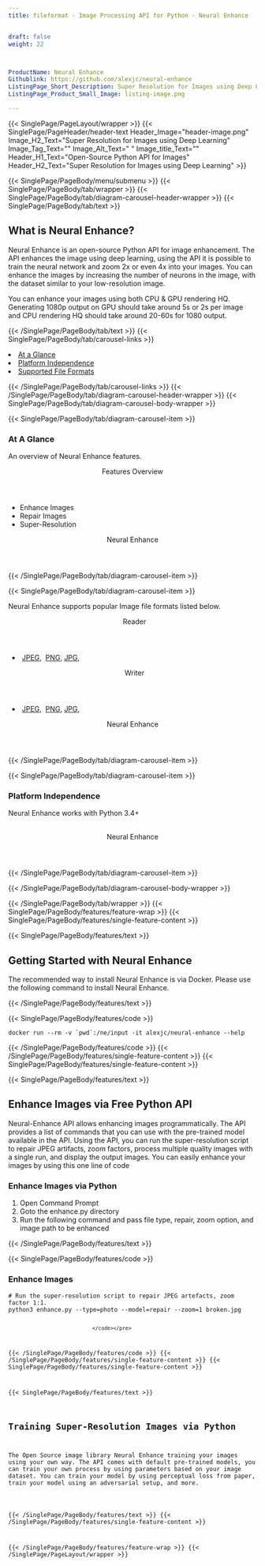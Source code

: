 ```yaml
---
title: fileformat - Image Processing API for Python - Neural Enhance


draft: false
weight: 22



ProductName: Neural Enhance
Githublink: https://github.com/alexjc/neural-enhance
ListingPage_Short_Description: Super Resolution for Images using Deep Learning.
ListingPage_Product_Small_Image: listing-image.png 

---
```


{{< SinglePage/PageLayout/wrapper >}}
{{< SinglePage/PageHeader/header-text
Header_Image="header-image.png"
Image_H2_Text="Super Resolution for Images using Deep Learning"
Image_Tag_Text=""
Image_Alt_Text=" "
Image_title_Text=""
Header_H1_Text="Open-Source Python API for Images"
Header_H2_Text="Super Resolution for Images using Deep Learning" >}}

{{< SinglePage/PageBody/menu/submenu >}}
{{< SinglePage/PageBody/tab/wrapper >}}
{{< SinglePage/PageBody/tab/diagram-carousel-header-wrapper >}}
{{< SinglePage/PageBody/tab/text >}}



<h2 class="h2title">What is Neural Enhance?</h2>
<p>Neural Enhance is an open-source Python API for image enhancement. The API enhances the image using deep learning, using the API it is possible to train the neural network and zoom 2x or even 4x into your images. You can enhance the images by increasing the number of neurons in the image, with the dataset similar to your low-resolution image.</p>
<p>You can enhance your images using both CPU & GPU rendering HQ. Generating 1080p output on GPU should take around 5s or 2s per image and CPU rendering HQ should take around 20-60s for 1080 output.</p>

{{< /SinglePage/PageBody/tab/text >}}
{{< SinglePage/PageBody/tab/carousel-links >}}

<li data-target="#diagramcarousel" data-slide-to="0"><a href="#">At a Glance</a></li>
<li data-target="#diagramcarousel" data-slide-to="2"><a href="#">Platform Independence</a></li>
<li data-target="#diagramcarousel" data-slide-to="1"><a class="activetab" href="#">Supported File Formats</a></li>


{{< /SinglePage/PageBody/tab/carousel-links >}}
{{< /SinglePage/PageBody/tab/diagram-carousel-header-wrapper >}}
{{< SinglePage/PageBody/tab/diagram-carousel-body-wrapper >}}

{{< SinglePage/PageBody/tab/diagram-carousel-item >}}
<h3>At A Glance</h3>
<p>An overview of Neural Enhance features.</p>
<div class="diagram1 d1-poi">
<div class="d1-row">
<div class="d1-col d1-left"><header>Features Overview</header>
<ul>
<li>Enhance Images</li>
<li>Repair Images</li>
<li>Super-Resolution</li>
</ul>
</div>
</div>
<div class="d1-logo" style="border: none;"><header>Neural Enhance</header><footer><small></small></footer></div>
<!--/logo--></div>
<!--/diagram1-->
{{< /SinglePage/PageBody/tab/diagram-carousel-item >}}

{{< SinglePage/PageBody/tab/diagram-carousel-item >}}
<p>Neural Enhance supports popular Image file formats listed below.</p>
<div class="diagram1 d2  d1-poi">
<div class="d1-row">
<div class="d1-col d1-left"><header><i class="fa fa-arrows-v "> </i> Reader</header>
<ul>
<li> <a href="https://wiki.fileformat.com/image/jpeg/">JPEG</a>,  <a href="https://wiki.fileformat.com/image/png/">PNG</a>, <a href="https://wiki.fileformat.com/image/jpg/">JPG</a>, </li>
</ul>
</div>
<!--/left-->
<div class="d1-col d1-right"><header><i class="fa  fa-long-arrow-down"> </i> Writer</header>
<ul>
<li> <a href="https://wiki.fileformat.com/image/jpeg/">JPEG</a>,  <a href="https://wiki.fileformat.com/image/png/">PNG</a>, <a href="https://wiki.fileformat.com/image/jpg/">JPG</a>, </li>
</ul>
</div>
<!--/right--></div>
<!--/row-->
<div class="d1-logo" style="border: none;"><header>Neural Enhance</header><footer><small></small></footer></div>
<!--/logo--></div>
<!--/diagram2-->
{{< /SinglePage/PageBody/tab/diagram-carousel-item >}}

{{< SinglePage/PageBody/tab/diagram-carousel-item >}}
<h3>Platform Independence</h3>
<p>Neural Enhance works with Python 3.4+</p>
<div class="diagram1 d1-oi">
<div class="d1-row"><!--/left-->
<div class="d1-col d1-right"> </div>
<!--/right--></div>
<!--/row-->
<div class="d1-logo" style="border: none;"><header>Neural Enhance</header><footer><small></small></footer></div>
<!--/logo--></div>
<!--/diagram2 -->
{{< /SinglePage/PageBody/tab/diagram-carousel-item >}}

{{< /SinglePage/PageBody/tab/diagram-carousel-body-wrapper >}}

{{< /SinglePage/PageBody/tab/wrapper >}}
{{< SinglePage/PageBody/features/feature-wrap >}}
{{< SinglePage/PageBody/features/single-feature-content >}}

{{< SinglePage/PageBody/features/text >}}
<h2 class="h2title">Getting Started with Neural Enhance</h2>
<p>The recommended way to install Neural Enhance is via Docker. Please use the following command to install Neural Enhance.</p>
{{< /SinglePage/PageBody/features/text >}}

{{< SinglePage/PageBody/features/code >}}
<pre><code class="html">docker run --rm -v `pwd`:/ne/input -it alexjc/neural-enhance --help</code></pre>


{{< /SinglePage/PageBody/features/code >}}
{{< /SinglePage/PageBody/features/single-feature-content >}}
{{< SinglePage/PageBody/features/single-feature-content >}}

{{< SinglePage/PageBody/features/text >}}
<h2 class="h2title">Enhance Images via Free Python API</h2>
<p>Neural-Enhance API allows enhancing images programmatically. The API provides a list of commands that you can use with the pre-trained model available in the API. Using the API, you can run the super-resolution script to repair JPEG artifacts, zoom factors, process multiple quality images with a single run, and display the output images. You can easily enhance your images by using this one line of code</p>
<h3>Enhance Images via Python</h3>
<ol>
<li>Open Command Prompt</li>
<li>Goto the enhance.py directory</li>
<li>Run the following command and pass file type, repair, zoom option, and image path to be enhanced</li>
</ol>
{{< /SinglePage/PageBody/features/text >}}

{{< SinglePage/PageBody/features/code >}}
<h3>Enhance Images</h3>
<pre><code class="c#"># Run the super-resolution script to repair JPEG artefacts, zoom factor 1:1.
python3 enhance.py --type=photo --model=repair --zoom=1 broken.jpg
                                                                
                                </code></pre>


{{< /SinglePage/PageBody/features/code >}}
{{< /SinglePage/PageBody/features/single-feature-content >}}
{{< SinglePage/PageBody/features/single-feature-content >}}

{{< SinglePage/PageBody/features/text >}}
<h2 class="h2title">Training Super-Resolution Images via Python</h2>
<p>The Open Source image library Neural Enhance training your images using your own way. The API comes with default pre-trained models, you can train your own process by using parameters based on your image dataset. You can train your model by using perceptual loss from paper, train your model using an adversarial setup, and more.</p>

{{< /SinglePage/PageBody/features/text >}}
{{< /SinglePage/PageBody/features/single-feature-content >}}

{{< /SinglePage/PageBody/features/feature-wrap >}}
{{< /SinglePage/PageLayout/wrapper >}}